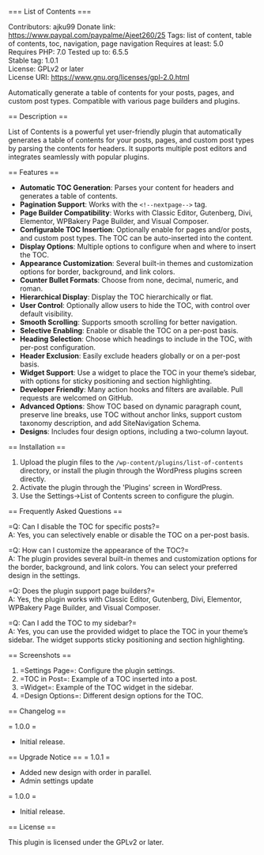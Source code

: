 === List of Contents ===

Contributors:      ajku99
Donate link:       https://www.paypal.com/paypalme/Ajeet260/25
Tags:              list of content, table of contents, toc, navigation, page navigation
Requires at least: 5.0  
Requires PHP:      7.0
Tested up to:      6.5.5  
Stable tag:        1.0.1  
License:           GPLv2 or later  
License URI:       https://www.gnu.org/licenses/gpl-2.0.html  

Automatically generate a table of contents for your posts, pages, and custom post types. Compatible with various page builders and plugins.

== Description ==

List of Contents is a powerful yet user-friendly plugin that automatically generates a table of contents for your posts, pages, and custom post types by parsing the contents for headers. It supports multiple post editors and integrates seamlessly with popular plugins.

== Features ==

- **Automatic TOC Generation**: Parses your content for headers and generates a table of contents.
- **Pagination Support**: Works with the `<!--nextpage-->` tag.
- **Page Builder Compatibility**: Works with Classic Editor, Gutenberg, Divi, Elementor, WPBakery Page Builder, and Visual Composer.
- **Configurable TOC Insertion**: Optionally enable for pages and/or posts, and custom post types. The TOC can be auto-inserted into the content.
- **Display Options**: Multiple options to configure when and where to insert the TOC.
- **Appearance Customization**: Several built-in themes and customization options for border, background, and link colors.
- **Counter Bullet Formats**: Choose from none, decimal, numeric, and roman.
- **Hierarchical Display**: Display the TOC hierarchically or flat.
- **User Control**: Optionally allow users to hide the TOC, with control over default visibility.
- **Smooth Scrolling**: Supports smooth scrolling for better navigation.
- **Selective Enabling**: Enable or disable the TOC on a per-post basis.
- **Heading Selection**: Choose which headings to include in the TOC, with per-post configuration.
- **Header Exclusion**: Easily exclude headers globally or on a per-post basis.
- **Widget Support**: Use a widget to place the TOC in your theme’s sidebar, with options for sticky positioning and section highlighting.
- **Developer Friendly**: Many action hooks and filters are available. Pull requests are welcomed on GitHub.
- **Advanced Options**: Show TOC based on dynamic paragraph count, preserve line breaks, use TOC without anchor links, support custom taxonomy description, and add SiteNavigation Schema.
- **Designs**: Includes four design options, including a two-column layout.


== Installation ==

1. Upload the plugin files to the `/wp-content/plugins/list-of-contents` directory, or install the plugin through the WordPress plugins screen directly.
2. Activate the plugin through the 'Plugins' screen in WordPress.
3. Use the Settings->List of Contents screen to configure the plugin.

== Frequently Asked Questions ==

=Q: Can I disable the TOC for specific posts?=  
A: Yes, you can selectively enable or disable the TOC on a per-post basis.

=Q: How can I customize the appearance of the TOC?=  
A: The plugin provides several built-in themes and customization options for the border, background, and link colors. You can select your preferred design in the settings.

=Q: Does the plugin support page builders?=  
A: Yes, the plugin works with Classic Editor, Gutenberg, Divi, Elementor, WPBakery Page Builder, and Visual Composer.

=Q: Can I add the TOC to my sidebar?=  
A: Yes, you can use the provided widget to place the TOC in your theme’s sidebar. The widget supports sticky positioning and section highlighting.

== Screenshots ==

1. =Settings Page=: Configure the plugin settings.
2. =TOC in Post=: Example of a TOC inserted into a post.
3. =Widget=: Example of the TOC widget in the sidebar.
4. =Design Options=: Different design options for the TOC.

== Changelog ==

= 1.0.0 =
* Initial release.

== Upgrade Notice ==
= 1.0.1 =
* Added new design with order in parallel.
* Admin settings update

= 1.0.0 =
* Initial release.

== License ==

This plugin is licensed under the GPLv2 or later.